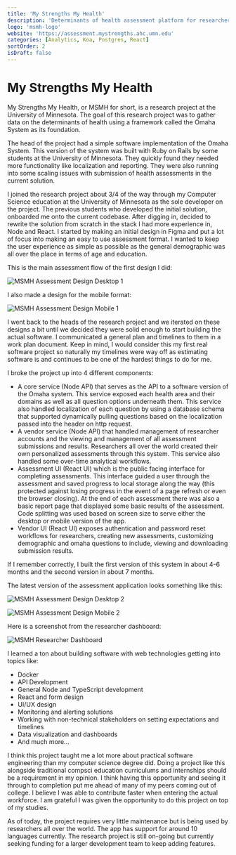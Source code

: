 ```yaml
---
title: 'My Strengths My Health'
description: 'Determinants of health assessment platform for researchers.'
logo: 'msmh-logo'
website: 'https://assessment.mystrengths.ahc.umn.edu'
categories: [Analytics, Koa, Postgres, React]
sortOrder: 2
isDraft: false
---
```


# My Strengths My Health

My Strengths My Health, or MSMH for short, is a research project at the University of Minnesota. The goal of this research project was to gather data on the determinants of health using a framework called the Omaha System as its foundation.

The head of the project had a simple software implementation of the Omaha System. This version of the system was built with Ruby on Rails by some students at the University of Minnesota. They quickly found they needed more functionality like localization and reporting. They were also running into some scaling issues with submission of health assessments in the current solution.

I joined the research project about 3/4 of the way through my Computer Science education at the University of Minnesota as the sole developer on the project. The previous students who developed the initial solution, onboarded me onto the current codebase. After digging in, decided to rewrite the solution from scratch in the stack I had more experience in, Node and React. I started by making an initial design in Figma and put a lot of focus into making an easy to use assessment format. I wanted to keep the user experience as simple as possible as the general demographic was all over the place in terms of age and education.

This is the main assessment flow of the first design I did:

![MSMH Assessment Design Desktop 1](./images/msmh-assessment-desktop-1.png)

I also made a design for the mobile format:

![MSMH Assessment Design Mobile 1](./images/msmh-assessment-mobile-1.png)

I went back to the heads of the research project and we iterated on these designs a bit until we decided they were solid enough to start building the actual software. I communicated a general plan and timelines to them in a work plan document. Keep in mind, I would consider this my first real software project so naturally my timelines were way off as estimating software is and continues to be one of the hardest things to do for me.

I broke the project up into 4 different components:

- A core service (Node API) that serves as the API to a software version of the Omaha system. This service exposed each health area and their domains as well as all question options underneath them. This service also handled localization of each question by using a database schema that supported dynamically pulling questions based on the localization passed into the header on http request.
- A vendor service (Node API) that handled management of researcher accounts and the viewing and management of all assessment submissions and results. Researchers all over the world created their own personalized assessments through this system. This service also handled some over-time analytical workflows.
- Assessment UI (React UI) which is the public facing interface for completing assessments. This interface guided a user through the assessment and saved progress to local storage along the way (this protected against losing progress in the event of a page refresh or even the browser closing). At the end of each assessment there was also a basic report page that displayed some basic results of the assessment. Code splitting was used based on screen size to serve either the desktop or mobile version of the app.
- Vendor UI (React UI) exposes authentication and password reset workflows for researchers, creating new assessments, customizing demographic and omaha questions to include, viewing and downloading submission results.

If I remember correctly, I built the first version of this system in about 4-6 months and the second version in about 7 months.

The latest version of the assessment application looks something like this:

![MSMH Assessment Design Desktop 2](./images/msmh-assessment-desktop-2.png)

![MSMH Assessment Design Mobile 2](./images/msmh-assessment-mobile-2.png)

Here is a screenshot from the researcher dashboard:

![MSMH Researcher Dashboard](./images/msmh-vendor-dashboard.png)

I learned a ton about building software with web technologies getting into topics like:

- Docker
- API Development
- General Node and TypeScript development
- React and form design
- UI/UX design
- Monitoring and alerting solutions
- Working with non-technical stakeholders on setting expectations and timelines
- Data visualization and dashboards
- And much more...

I think this project taught me a lot more about practical software engineering than my computer science degree did. Doing a project like this alongside traditional compsci education curriculums and internships should be a requirement in my opinion. I think having this opportunity and seeing it through to completion put me ahead of many of my peers coming out of college. I believe I was able to contribute faster when entering the actual workforce. I am grateful I was given the opportunity to do this project on top of my studies.

As of today, the project requires very little maintenance but is being used by researchers all over the world. The app has support for around 10 languages currently. The research project is still on-going but currently seeking funding for a larger development team to keep adding features.
